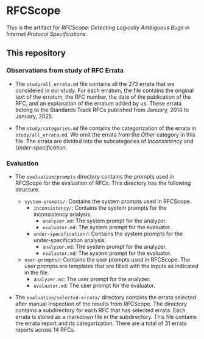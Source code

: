 # RFCScope

This is the artifact for _RFCScope: Detecting Logically Ambiguous Bugs in Internet Protocol Specifications_.

## This repository

### Observations from study of RFC Errata

- The `study/all_errata.md` file contains all the 273 errata that we considered in our study. For each erratum, the file contains the original text of the erratum, the RFC number, the date of the publication of the RFC, and an explanation of the erratum added by us. These errata belong to the Standards Track RFCs published from January, 2014 to January, 2025.

- The `study/categories.md` file contains the categorization of the errata in `study/all_errata.md`. We omit the errata from the _Other_ category in this file. The errata are divided into the subcategories of _Inconsistency_ and _Under-specification_.

### Evaluation

- The `evaluation/prompts` directory contains the prompts used in RFCScope for the evaluation of RFCs. This directory has the following structure.
  - `system-prompts/`: Contains the system prompts used in RFCScope.
    - `inconsistency/`: Contains the system prompts for the inconsistency analysis.
      - `analyzer.md`: The system prompt for the analyzer.
      - `evaluator.md`: The system prompt for the evaluator.
    - `under-specification/`: Contains the system prompts for the under-specification analysis.
      - `analyzer.md`: The system prompt for the analyzer.
      - `evaluator.md`: The system prompt for the evaluator.
  - `user-prompts/`: Contains the user prompts used in RFCScope. The user prompts are templates that are filled with the inputs as indicated in the file.
    - `analyzer.md`: The user prompt for the analyzer.
    - `evaluator.md`: The user prompt for the evaluator.

- The `evaluation/selected-errata/` directory contains the errata selected after manual inspection of the results from RFCScope. The directory contains a subdirectory for each RFC that has selected errata. Each errata is stored as a markdown file in the subdirectory. This file contains the errata report and its categorization. There are a total of 31 errata reports across 14 RFCs.
